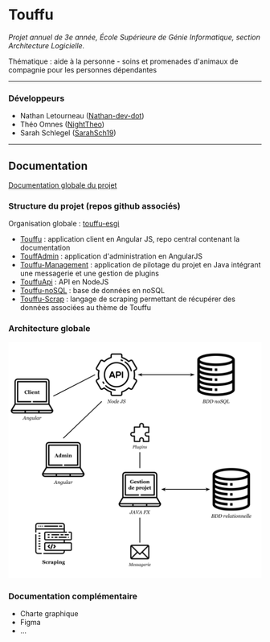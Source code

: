 # Touffu

*Projet annuel de 3e année, École Supérieure de Génie Informatique, section Architecture Logicielle.*

Thématique : aide à la personne - soins et promenades d'animaux de compagnie pour les personnes dépendantes

---

### Développeurs

- Nathan Letourneau ([Nathan-dev-dot](https://github.com/Nathan-dev-dot))
- Théo Omnes ([NightTheo](https://github.com/NightTheo))
- Sarah Schlegel ([SarahSch19](https://github.com/SarahSch19))

---

## Documentation

[Documentation globale du projet](https://github.com/touffu-esgi/Touffu/blob/master/Touffu.pdf)

### Structure du projet (repos github associés)

Organisation globale : [touffu-esgi](https://github.com/touffu-esgi)

- [Touffu](https://github.com/touffu-esgi/Touffu) : application client en Angular JS, repo central contenant la documentation
- [TouffAdmin](https://github.com/touffu-esgi/TouffAdmin) : application d'administration en AngularJS
- [Touffu-Management](https://github.com/touffu-esgi/Touffu-Management) : application de pilotage du projet en Java intégrant une messagerie et une gestion de plugins
- [TouffuApi](https://github.com/touffu-esgi/TouffApi) : API en NodeJS
- [Touffu-noSQL](https://github.com/touffu-esgi/Touffu-noSQL.git) : base de données en noSQL
- [Touffu-Scrap](https://github.com/touffu-esgi/Touffu-Scrap.git) : langage de scraping permettant de récupérer des données associées au thème de Touffu

### Architecture globale

<img src="Ressources/Images/Architecture.png" alt="Architecture" style="zoom:70%;" />

### Documentation complémentaire

- Charte graphique
- Figma
- …
